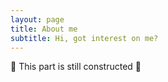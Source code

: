 ```yaml
---
layout: page
title: About me
subtitle: Hi, got interest on me?
---
```


🔧 This part is still constructed 🔧

